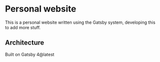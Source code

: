 # Personal website

This is a personal website written using the Gatsby system, developing this 
to add more stuff. 

## Architecture

Built on Gatsby 4@latest